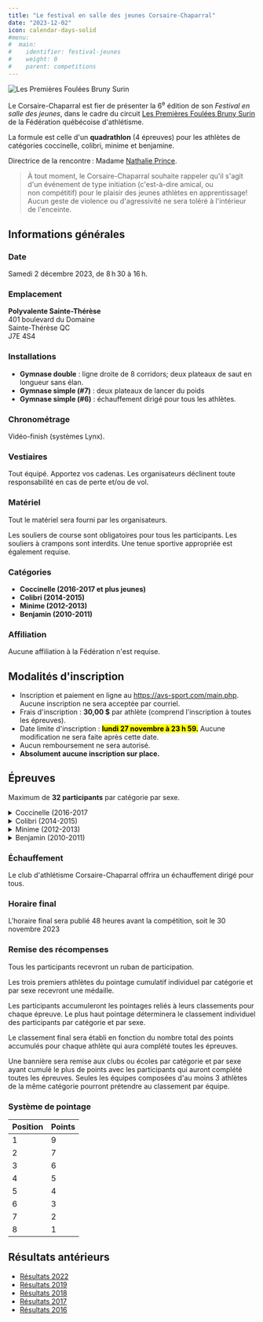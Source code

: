 ```yaml
---
title: "Le festival en salle des jeunes Corsaire-Chaparral"
date: "2023-12-02"
icon: calendar-days-solid
#menu:
#  main:
#    identifier: festival-jeunes
#    weight: 0
#    parent: competitions
---
```


<!-- [**Horaire final**](https://assets.corsaire-chaparral.org/competitions/2022/horaire-final-festival-des-jeunes-coch-2022.pdf) _(en date du 1<sup>er</sup> décembre 2022)_ -->

<!-- [**Résultats web**](https://resultats.corsaire-chaparral.org/meets/festival-coch-2022) -->

![Les Premières Foulées Bruny Surin](/img/logo-premieres-foulees-bruny-surin.jpg)

Le Corsaire-Chaparral est fier de présenter la 6<sup>e</sup> édition de son *Festival en salle des jeunes*, dans le cadre du circuit [Les Premières Foulées Bruny Surin](https://www.athletisme-quebec.ca/athlete/jeunesse-initiation/) de la Fédération québécoise d'athlétisme.

La formule est celle d'un **quadrathlon** (4 épreuves) pour les athlètes de catégories coccinelle, colibri, minime et benjamine.

Directrice de la rencontre : Madame [Nathalie Prince](mailto:nathalie.prince1@videotron.ca).

> À tout moment, le Corsaire-Chaparral souhaite rappeler qu'il s'agit d'un événement de type initiation (c'est-à-dire amical, ou non&nbsp;compétitif) pour le plaisir des jeunes athlètes en apprentissage! Aucun geste de violence ou d'agressivité ne sera toléré à l'intérieur de l'enceinte.

## Informations générales

### Date

Samedi 2 décembre 2023, de 8 h 30 à 16 h.

### Emplacement

**Polyvalente Sainte-Thérèse**  
401 boulevard du Domaine  
Sainte-Thérèse QC  
J7E 4S4

### Installations

- **Gymnase double** : ligne droite de 8 corridors; deux plateaux de saut en longueur sans élan.
- **Gymnase simple (#7)** : deux plateaux de lancer du poids
- **Gymnase simple (#6)** : échauffement dirigé pour tous les athlètes.

### Chronométrage

Vidéo-finish (systèmes Lynx).

### Vestiaires

Tout équipé. Apportez vos cadenas. Les organisateurs déclinent toute responsabilité en cas de perte et/ou de vol.

### Matériel

Tout le matériel sera fourni par les organisateurs.

Les souliers de course sont obligatoires pour tous les participants. Les souliers à crampons sont interdits. Une tenue sportive appropriée est également requise.

### Catégories

- **Coccinelle (2016-2017 et plus jeunes)**
- **Colibri (2014-2015)**
- **Minime (2012-2013)**
- **Benjamin (2010-2011)**

### Affiliation

Aucune affiliation à la Fédération n'est requise.

## Modalités d'inscription

- Inscription et paiement en ligne au <https://avs-sport.com/main.php>. Aucune inscription ne sera acceptée par courriel.
- Frais d'inscription : **30,00 \$** par athlète (comprend l'inscription à toutes les épreuves).
- Date limite d'inscription : <mark>**lundi 27 novembre à 23 h 59.**</mark> Aucune modification ne sera faite après cette date.
- Aucun remboursement ne sera autorisé.
- **Absolument aucune inscription sur place.**

## Épreuves

Maximum de **32 participants** par catégorie par sexe.


<details>
<summary>Coccinelle (2016-2017</summary>

Les coccinelles suivront le même horaire que celui des colibris, mais il y aura un classement séparé (médailles et bannières) pour cette catégorie.

</details>

<details>
<summary>Colibri (2014-2015)</summary>

-   **Lancer du poids (1 kg) :** 3 essais, finale directe.
-   **25 mètres haies (3 haies à 18 po 10 m-6 m-6 m) :** les 8 meilleurs temps se classent pour la finale immédiatement après les séries de qualification.
-   **25 mètres :** les 8 meilleurs temps se classent pour la finale immédiatement après les séries de qualification.
-   **Saut en longueur sans élan** : 3 essais, finale directe.

</details>

<details>
<summary>Minime (2012-2013)</summary>

-   **Lancer du poids (2 kg) :** 3 essais, finale directe.
-   **25 mètres haies (3 haies @ 24 po 10 m-6 m-6 m) :** les 8 meilleurs temps se classent pour la finale immédiatement après les séries de qualification.
-   **25 mètres :** les 8 meilleurs temps se classent pour la finale immédiatement après les séries de qualification.
-   Saut en longueur sans élan : 3 essais, finale directe.

</details>

<details>
<summary>Benjamin (2010-2011)</summary>

-   **Lancer du poids (2 kg filles / 3 kg garçons) :** 3 essais, finale directe.
-   **25 mètres haies (3 haies @ 27 po 10 m-6 m-6 m) :** les 8 meilleurs temps se classent pour la finale immédiatement après les séries de qualification.
-   **25 mètres :** les 8 meilleurs temps se classent pour la finale immédiatement après les séries de qualification.
-   Saut en longueur sans élan : 3 essais, finale directe.

</details>

### Échauffement

Le club d'athlétisme Corsaire-Chaparral offrira un échauffement dirigé pour tous.

### Horaire final

L'horaire final sera publié 48 heures avant la compétition, soit le 30 novembre 2023

### Remise des récompenses

Tous les participants recevront un ruban de participation.

Les trois premiers athlètes du pointage cumulatif individuel par catégorie et par sexe recevront une médaille.

Les participants accumuleront les pointages reliés à leurs classements pour chaque épreuve. Le plus haut pointage déterminera le classement individuel des participants par catégorie et par sexe.

Le classement final sera établi en fonction du nombre total des points accumulés pour chaque athlète qui aura complété toutes les épreuves.

Une bannière sera remise aux clubs ou écoles par catégorie et par sexe ayant cumulé le plus de points avec les participants qui auront complété toutes les épreuves. Seules les équipes composées d'au moins 3 athlètes de la même catégorie pourront prétendre au classement par équipe.

### Système de pointage

| Position | Points |
|----------|--------|
| 1        | 9      |
| 2        | 7      |
| 3        | 6      |
| 4        | 5      |
| 5        | 4      |
| 6        | 3      |
| 7        | 2      |
| 8        | 1      |


## Résultats antérieurs

- [Résultats 2022](/resultats/2022/festival-des-jeunes/)
- [Résultats 2019](https://assets.corsaire-chaparral.org/competitions/2019/resultats-festival-jeunes-coch-2019.pdf)
- [Résultats 2018](https://avs-sport.com/comp_main.php?comp=331)
- [Résultats 2017](/resultats/2017/festival-en-salle-pour-jeunes/)
- [Résultats 2016](https://assets.corsaire-chaparral.org/competitions/2016/resultats-festival-en-salle-coch-2016.pdf)
